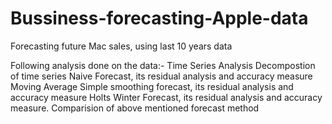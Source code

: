 # Bussiness-forecasting-Apple-data
Forecasting future Mac sales, using last 10 years data 

Following analysis done on the data:-
  Time Series Analysis
  Decompostion of time series
  Naive Forecast, its residual analysis and accuracy measure
  Moving Average
  Simple smoothing forecast, its residual analysis and accuracy measure
  Holts Winter Forecast, its residual analysis and accuracy measure.
  Comparision of above mentioned forecast method
